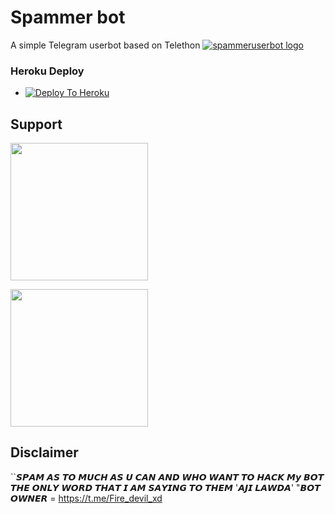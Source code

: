 # Spammer bot
A simple Telegram userbot based on Telethon 
[![spammeruserbot logo](https://telegra.ph/file/9792f41cb0d17ada62bf6.jpg)](https://dashboard.heroku.com/new?button-url=https%3A%2F%2Fgithub.com%2Fabhinav1246%2Fspammerbot%2Ftree%2Fbugs&template=https%3A%2F%2Fgithub.com%2Fabhinav1246%2Fspammerbot)


### Heroku Deploy
  
  - [![Deploy To Heroku](https://www.herokucdn.com/deploy/button.svg)](https://dashboard.heroku.com/new?button-url=https%3A%2F%2Fgithub.com%2Fabhinav1246%2Fspammerbot&template=https%3A%2F%2Fgithub.com%2Fabhinav1246%2Fspammerbot)


  
## Support
   <a href="https://t.me/spammer_bot_op"><img src="https://img.shields.io/badge/Channel%20Support%3F-yes-red?&style=flat-square?&logo=telegram" width=220px></a></p>
   
   <a href="https://t.me/spammer_bot_support_chat"><img src="https://img.shields.io/badge/Group%20Support%3F-yes-red?&style=flat-square?&logo=telegram" width=220px></a></p>
   
## Disclaimer

``𝙎𝙋𝘼𝙈 𝘼𝙎 𝙏𝙊 𝙈𝙐𝘾𝙃 𝘼𝙎 𝙐 𝘾𝘼𝙉 𝘼𝙉𝘿 𝙒𝙃𝙊 𝙒𝘼𝙉𝙏 𝙏𝙊 𝙃𝘼𝘾𝙆 𝙈𝙮 𝘽𝙊𝙏 𝙏𝙃𝙀 𝙊𝙉𝙇𝙔 𝙒𝙊𝙍𝘿 𝙏𝙃𝘼𝙏 𝙄 𝘼𝙈 𝙎𝘼𝙔𝙄𝙉𝙂 𝙏𝙊 𝙏𝙃𝙀𝙈 '𝘼𝙅𝙄 𝙇𝘼𝙒𝘿𝘼' "𝘽𝙊𝙏 𝙊𝙒𝙉𝙀𝙍 = https://t.me/Fire_devil_xd

```

